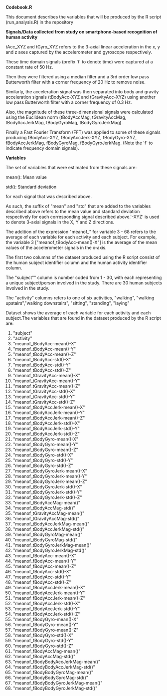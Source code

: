 **Codebook.R**


This document describes the variables that will be produced by the R script (run_analysis.R) in the repository

**Signals/Data collected from study on smartphone-based recognition of human activity**

tAcc_XYZ and tGyro_XYZ refers to the  3-axial linear acceleration in the x, y and z axes captured by the accelerometer and gyroscope respectively.

These time domain signals (prefix 't' to denote time) were captured at a constant rate of 50 Hz. 

Then they were filtered using a median filter and a 3rd order low pass Butterworth filter with a corner frequency of 20 Hz to remove noise. 

Similarly, the acceleration signal was then separated into body and gravity acceleration signals (tBodyAcc-XYZ and tGravityAcc-XYZ) using another low pass Butterworth filter with a corner frequency of 0.3 Hz. 

Also, the magnitude of these three-dimensional signals were calculated using the Euclidean norm (tBodyAccMag, tGravityAccMag, tBodyAccJerkMag, tBodyGyroMag, tBodyGyroJerkMag). 

Finally a Fast Fourier Transform (FFT) was applied to some of these signals producing fBodyAcc-XYZ, fBodyAccJerk-XYZ, fBodyGyro-XYZ, fBodyAccJerkMag, fBodyGyroMag, fBodyGyroJerkMag. (Note the 'f' to indicate frequency domain signals). 

**Variables**

The set of variables that were estimated from these signals are: 

mean(): Mean value

std(): Standard deviation

for each signal that was described above.

As such, the suffix of "mean" and "std" that are added to the variables described above refers to the mean value and standard deviation respectively for each corresponding signal described above.'-XYZ' is used to denote 3-axial signals in the X, Y and Z directions.

The addition of the expression "meanof_" for variable 3 - 68 refers to the average of each variable for each activity and each subject. For example, the variable 3 ["meanof_tBodyAcc-mean()-X"] is the average of the mean values of the accelerometer signals in the x-axis.

The first two columns of the dataset produced using the R script consist of the human subject identifier column and the human activity identifier column.

The "subject"" column is number coded from 1 - 30, with each representing a unique subject/person involved in the study. There are 30 human subjects involved in the study. 

The "activity" columns refers to one of six activities, "walking", "walking upstairs","walking downstairs", "sitting", "standing", "laying"

Dataset shows the average of each variable for each activity and each subject.The variables that are found in the dataset produced by the R script are:

1. "subject"                           
2. "activity"                          
3. "meanof_tBodyAcc-mean()-X"           
4. "meanof_tBodyAcc-mean()-Y"          
5. "meanof_tBodyAcc-mean()-Z"           
6. "meanof_tBodyAcc-std()-X"           
7. "meanof_tBodyAcc-std()-Y"           
8. "meanof_tBodyAcc-std()-Z"           
9. "meanof_tGravityAcc-mean()-X"        
10. "meanof_tGravityAcc-mean()-Y"       
11. "meanof_tGravityAcc-mean()-Z"        
12. "meanof_tGravityAcc-std()-X"        
13. "meanof_tGravityAcc-std()-Y"        
14. "meanof_tGravityAcc-std()-Z"        
15. "meanof_tBodyAccJerk-mean()-X"       
16. "meanof_tBodyAccJerk-mean()-Y"      
17. "meanof_tBodyAccJerk-mean()-Z"       
18. "meanof_tBodyAccJerk-std()-X"       
19. "meanof_tBodyAccJerk-std()-Y"        
20. "meanof_tBodyAccJerk-std()-Z"       
21. "meanof_tBodyGyro-mean()-X"          
22. "meanof_tBodyGyro-mean()-Y"         
23. "meanof_tBodyGyro-mean()-Z"          
24. "meanof_tBodyGyro-std()-X"          
25. "meanof_tBodyGyro-std()-Y"           
26. "meanof_tBodyGyro-std()-Z"          
27. "meanof_tBodyGyroJerk-mean()-X"      
28. "meanof_tBodyGyroJerk-mean()-Y"     
29. "meanof_tBodyGyroJerk-mean()-Z"      
30. "meanof_tBodyGyroJerk-std()-X"      
31. "meanof_tBodyGyroJerk-std()-Y"       
32. "meanof_tBodyGyroJerk-std()-Z"      
33. "meanof_tBodyAccMag-mean()"          
34. "meanof_tBodyAccMag-std()"          
35. "meanof_tGravityAccMag-mean()"       
36. "meanof_tGravityAccMag-std()"       
37. "meanof_tBodyAccJerkMag-mean()"      
38. "meanof_tBodyAccJerkMag-std()"      
39. "meanof_tBodyGyroMag-mean()"         
40. "meanof_tBodyGyroMag-std()"         
41. "meanof_tBodyGyroJerkMag-mean()"     
42. "meanof_tBodyGyroJerkMag-std()"     
43. "meanof_fBodyAcc-mean()-X"           
44. "meanof_fBodyAcc-mean()-Y"          
45. "meanof_fBodyAcc-mean()-Z"           
46. "meanof_fBodyAcc-std()-X"           
47. "meanof_fBodyAcc-std()-Y"            
48. "meanof_fBodyAcc-std()-Z"           
49. "meanof_fBodyAccJerk-mean()-X"       
50. "meanof_fBodyAccJerk-mean()-Y"      
51. "meanof_fBodyAccJerk-mean()-Z"       
52. "meanof_fBodyAccJerk-std()-X"       
53. "meanof_fBodyAccJerk-std()-Y"        
54. "meanof_fBodyAccJerk-std()-Z"       
55. "meanof_fBodyGyro-mean()-X"          
56. "meanof_fBodyGyro-mean()-Y"         
57. "meanof_fBodyGyro-mean()-Z"          
58. "meanof_fBodyGyro-std()-X"          
59. "meanof_fBodyGyro-std()-Y"           
60. "meanof_fBodyGyro-std()-Z"          
61. "meanof_fBodyAccMag-mean()"          
62. "meanof_fBodyAccMag-std()"          
63. "meanof_fBodyBodyAccJerkMag-mean()"  
64. "meanof_fBodyBodyAccJerkMag-std()"  
65. "meanof_fBodyBodyGyroMag-mean()"     
66. "meanof_fBodyBodyGyroMag-std()"     
67. "meanof_fBodyBodyGyroJerkMag-mean()" 
68. "meanof_fBodyBodyGyroJerkMag-std()"


